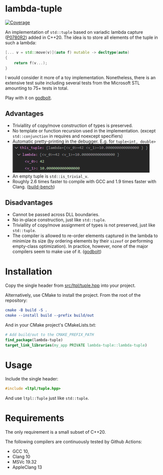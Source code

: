 # lambda-tuple

[![Coverage](https://sonarcloud.io/api/project_badges/measure?project=Tradias_lambda-tuple&metric=coverage)](https://sonarcloud.io/summary/new_code?id=Tradias_lambda-tuple)

An implementation of `std::tuple` based on variadic lambda capture ([P0780R2](https://open-std.org/JTC1/SC22/WG21/docs/papers/2018/p0780r2.html)) added in C++20. 
The idea is to store all elements of the tuple in such a lambda:

```cpp
[... v = std::move(v)](auto f) mutable -> decltype(auto)
{
    return f(v...);
}
```

I would consider it more of a toy implementation. Nonetheless, there is an extensive test suite including several tests from the Microsoft STL amounting to 75+ tests in total.

Play with it on [godbolt](https://godbolt.org/z/KW43rbTG6).

## Advantages

* Triviallity of copy/move construction of types is preserved.
* No template or function recursion used in the implementation. (except `std::conjunction` in requires and noexcept specifiers)
* Automatic pretty-printing in the debugger. E.g. for `tuple<int, double>`   
![Lambda-tuple pretty-print](doc/pretty-print.png "pretty-printing")
* An empty tuple is `std::is_trivial_v`.
* Roughly 2.6 times faster to compile with GCC and 1.9 times faster with Clang. ([build-bench](https://build-bench.com/b/eT0y_KsZ342kkIbMw8tndVLquC8))

## Disadvantages

* Cannot be passed across DLL boundaries.
* No in-place construction, just like `std::tuple`.
* Triviallity of copy/move assignment of types is not preserved, just like `std::tuple`.
* The compiler is allowed to re-order elements captured in the lambda to minimize its size (by ordering elements by their `sizeof` or performing empty-class optimization). In practice, however, none of the major compilers seem to make use of it. ([godbolt](https://godbolt.org/z/xqejPbczf))

# Installation

Copy the single header from [src/ltpl/tuple.hpp](src/ltpl/tuple.hpp) into your project.

Alternatively, use CMake to install the project. From the root of the repository:

```cmake
cmake -B build -S .
cmake --install build --prefix build/out
```

And in your CMake project's CMakeLists.txt:

```cmake
# Add build/out to the CMAKE_PREFIX_PATH
find_package(lambda-tuple)
target_link_libraries(my_app PRIVATE lambda-tuple::lambda-tuple)
```

# Usage

Include the single header:

```cpp
#include <ltpl/tuple.hpp>
```

And use `ltpl::Tuple` just like `std::tuple`.

# Requirements

The only requirement is a small subset of C++20.

The following compilers are continuously tested by Github Actions:

* GCC 10,
* Clang 10
* MSVc 19.32
* AppleClang 13
